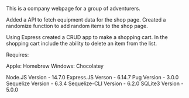 This is a company webpage for a group of adventurers. 


Added a API to fetch equipment data for the shop page. 
Created a randomize function to add random items to the shop page.

Using Express created a CRUD app to make a shopping cart. In the shopping cart include the ability to delete an item from the list. 


Requires: 

Apple: Homebrew
Windows: Chocolatey

Node.JS Version - 14.7.0
Express.JS Verson - 6.14.7
Pug Version - 3.0.0
Sequelize Version - 6.3.4
Sequelize-CLI Version - 6.2.0
SQLite3 Version - 5.0.0
